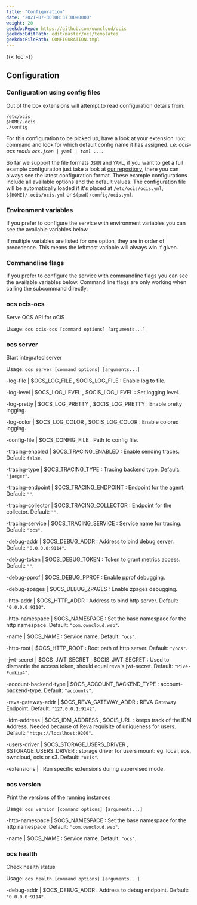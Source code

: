 ```yaml
---
title: "Configuration"
date: "2021-07-30T08:37:00+0000"
weight: 20
geekdocRepo: https://github.com/owncloud/ocis
geekdocEditPath: edit/master/ocs/templates
geekdocFilePath: CONFIGURATION.tmpl
---
```


{{< toc >}}

## Configuration

### Configuration using config files

Out of the box extensions will attempt to read configuration details from:

```console
/etc/ocis
$HOME/.ocis
./config
```

For this configuration to be picked up, have a look at your extension `root` command and look for which default config name it has assigned. *i.e: ocis-ocs reads `ocs.json | yaml | toml ...`*.

So far we support the file formats `JSON` and `YAML`, if you want to get a full example configuration just take a look at [our repository](https://github.com/owncloud/ocis/tree/master/ocs/config), there you can always see the latest configuration format. These example configurations include all available options and the default values. The configuration file will be automatically loaded if it's placed at `/etc/ocis/ocis.yml`, `${HOME}/.ocis/ocis.yml` or `$(pwd)/config/ocis.yml`.

### Environment variables

If you prefer to configure the service with environment variables you can see the available variables below.

If multiple variables are listed for one option, they are in order of precedence. This means the leftmost variable will always win if given.

### Commandline flags

If you prefer to configure the service with commandline flags you can see the available variables below. Command line flags are only working when calling the subcommand directly.

### ocs ocis-ocs

Serve OCS API for oCIS

Usage: `ocs ocis-ocs [command options] [arguments...]`




























### ocs server

Start integrated server

Usage: `ocs server [command options] [arguments...]`



-log-file |  $OCS_LOG_FILE , $OCIS_LOG_FILE
: Enable log to file.


-log-level |  $OCS_LOG_LEVEL , $OCIS_LOG_LEVEL
: Set logging level.


-log-pretty |  $OCS_LOG_PRETTY , $OCIS_LOG_PRETTY
: Enable pretty logging.


-log-color |  $OCS_LOG_COLOR , $OCIS_LOG_COLOR
: Enable colored logging.


-config-file |  $OCS_CONFIG_FILE
: Path to config file.


-tracing-enabled |  $OCS_TRACING_ENABLED
: Enable sending traces. Default: `false`.


-tracing-type |  $OCS_TRACING_TYPE
: Tracing backend type. Default: `"jaeger"`.


-tracing-endpoint |  $OCS_TRACING_ENDPOINT
: Endpoint for the agent. Default: `""`.


-tracing-collector |  $OCS_TRACING_COLLECTOR
: Endpoint for the collector. Default: `""`.


-tracing-service |  $OCS_TRACING_SERVICE
: Service name for tracing. Default: `"ocs"`.


-debug-addr |  $OCS_DEBUG_ADDR
: Address to bind debug server. Default: `"0.0.0.0:9114"`.


-debug-token |  $OCS_DEBUG_TOKEN
: Token to grant metrics access. Default: `""`.


-debug-pprof |  $OCS_DEBUG_PPROF
: Enable pprof debugging.


-debug-zpages |  $OCS_DEBUG_ZPAGES
: Enable zpages debugging.


-http-addr |  $OCS_HTTP_ADDR
: Address to bind http server. Default: `"0.0.0.0:9110"`.


-http-namespace |  $OCS_NAMESPACE
: Set the base namespace for the http namespace. Default: `"com.owncloud.web"`.


-name |  $OCS_NAME
: Service name. Default: `"ocs"`.


-http-root |  $OCS_HTTP_ROOT
: Root path of http server. Default: `"/ocs"`.


-jwt-secret |  $OCS_JWT_SECRET , $OCIS_JWT_SECRET
: Used to dismantle the access token, should equal reva's jwt-secret. Default: `"Pive-Fumkiu4"`.


-account-backend-type |  $OCS_ACCOUNT_BACKEND_TYPE
: account-backend-type. Default: `"accounts"`.


-reva-gateway-addr |  $OCS_REVA_GATEWAY_ADDR
: REVA Gateway Endpoint. Default: `"127.0.0.1:9142"`.


-idm-address |  $OCS_IDM_ADDRESS , $OCIS_URL
: keeps track of the IDM Address. Needed because of Reva requisite of uniqueness for users. Default: `"https://localhost:9200"`.


-users-driver |  $OCS_STORAGE_USERS_DRIVER , $STORAGE_USERS_DRIVER
: storage driver for users mount: eg. local, eos, owncloud, ocis or s3. Default: `"ocis"`.


-extensions | 
: Run specific extensions during supervised mode.



### ocs version

Print the versions of the running instances

Usage: `ocs version [command options] [arguments...]`



























-http-namespace |  $OCS_NAMESPACE
: Set the base namespace for the http namespace. Default: `"com.owncloud.web"`.


-name |  $OCS_NAME
: Service name. Default: `"ocs"`.

### ocs health

Check health status

Usage: `ocs health [command options] [arguments...]`


-debug-addr |  $OCS_DEBUG_ADDR
: Address to debug endpoint. Default: `"0.0.0.0:9114"`.



























